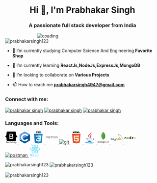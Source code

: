<h1 align="center">Hi 👋, I'm Prabhakar Singh</h1>
<h3 align="center">A passionate full stack developer from India</h3>

<img align="right" alt="coading" width="400" src="ef2db0885d94fd149a4b7914923bb2a3.gif">

<p align="left"> <img src="https://komarev.com/ghpvc/?username=prabhakarsingh123&label=Profile%20views&color=0e75b6&style=flat" alt="prabhakarsingh123" /> </p>

- 🔭 I’m currently studying Computer Science And Engineering **Favorite Shop**

- 🌱 I’m currently learning **ReactJs,NodeJs,ExpressJs,MongoDB**

- 👯 I’m looking to collaborate on **Various Projects**

- 📫 How to reach me **prabhakarsingh4947@gmail.com**

<h3 align="left">Connect with me:</h3>
<p align="left">
<a href="https://linkedin.com/in/prabhakar singh" target="blank"><img align="center" src="https://raw.githubusercontent.com/rahuldkjain/github-profile-readme-generator/master/src/images/icons/Social/linked-in-alt.svg" alt="prabhakar singh" height="30" width="40" /></a>
<a href="https://fb.com/prabhakar singh" target="blank"><img align="center" src="https://raw.githubusercontent.com/rahuldkjain/github-profile-readme-generator/master/src/images/icons/Social/facebook.svg" alt="prabhakar singh" height="30" width="40" /></a>
<a href="https://www.hackerrank.com/prabhakar singh" target="blank"><img align="center" src="https://raw.githubusercontent.com/rahuldkjain/github-profile-readme-generator/master/src/images/icons/Social/hackerrank.svg" alt="prabhakar singh" height="30" width="40" /></a>
</p>

<h3 align="left">Languages and Tools:</h3>
<p align="left"> <a href="https://getbootstrap.com" target="_blank" rel="noreferrer"> <img src="https://raw.githubusercontent.com/devicons/devicon/master/icons/bootstrap/bootstrap-plain-wordmark.svg" alt="bootstrap" width="40" height="40"/> </a> <a href="https://www.cprogramming.com/" target="_blank" rel="noreferrer"> <img src="https://raw.githubusercontent.com/devicons/devicon/master/icons/c/c-original.svg" alt="c" width="40" height="40"/> </a> <a href="https://www.w3schools.com/css/" target="_blank" rel="noreferrer"> <img src="https://raw.githubusercontent.com/devicons/devicon/master/icons/css3/css3-original-wordmark.svg" alt="css3" width="40" height="40"/> </a> <a href="https://expressjs.com" target="_blank" rel="noreferrer"> <img src="https://raw.githubusercontent.com/devicons/devicon/master/icons/express/express-original-wordmark.svg" alt="express" width="40" height="40"/> </a> <a href="https://git-scm.com/" target="_blank" rel="noreferrer"> <img src="https://www.vectorlogo.zone/logos/git-scm/git-scm-icon.svg" alt="git" width="40" height="40"/> </a> <a href="https://www.w3.org/html/" target="_blank" rel="noreferrer"> <img src="https://raw.githubusercontent.com/devicons/devicon/master/icons/html5/html5-original-wordmark.svg" alt="html5" width="40" height="40"/> </a> <a href="https://www.java.com" target="_blank" rel="noreferrer"> <img src="https://raw.githubusercontent.com/devicons/devicon/master/icons/java/java-original.svg" alt="java" width="40" height="40"/> </a> <a href="https://www.mongodb.com/" target="_blank" rel="noreferrer"> <img src="https://raw.githubusercontent.com/devicons/devicon/master/icons/mongodb/mongodb-original-wordmark.svg" alt="mongodb" width="40" height="40"/> </a> <a href="https://www.mysql.com/" target="_blank" rel="noreferrer"> <img src="https://raw.githubusercontent.com/devicons/devicon/master/icons/mysql/mysql-original-wordmark.svg" alt="mysql" width="40" height="40"/> </a> <a href="https://nodejs.org" target="_blank" rel="noreferrer"> <img src="https://raw.githubusercontent.com/devicons/devicon/master/icons/nodejs/nodejs-original-wordmark.svg" alt="nodejs" width="40" height="40"/> </a> <a href="https://postman.com" target="_blank" rel="noreferrer"> <img src="https://www.vectorlogo.zone/logos/getpostman/getpostman-icon.svg" alt="postman" width="40" height="40"/> </a> <a href="https://reactjs.org/" target="_blank" rel="noreferrer"> <img src="https://raw.githubusercontent.com/devicons/devicon/master/icons/react/react-original-wordmark.svg" alt="react" width="40" height="40"/> </a> </p>

<p><img align="left" src="https://github-readme-stats.vercel.app/api/top-langs?username=prabhakarsingh123&show_icons=true&locale=en&layout=compact" alt="prabhakarsingh123" /></p>

<p>&nbsp;<img align="center" src="https://github-readme-stats.vercel.app/api?username=prabhakarsingh123&show_icons=true&locale=en" alt="prabhakarsingh123" /></p>

<p><img align="center" src="https://github-readme-streak-stats.herokuapp.com/?user=prabhakarsingh123&" alt="prabhakarsingh123" /></p>
